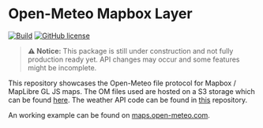 # Open-Meteo Mapbox Layer

[![Build](https://github.com/open-meteo/maps/actions/workflows/build.yml/badge.svg)](https://github.com/open-meteo/maps/actions/workflows/build.yml) [![GitHub license](https://img.shields.io/github/license/open-meteo/mapbox-layer)](https://github.com/open-meteo/mapbox-layer/blob/main/LICENSE)

> **⚠️ Notice:** This package is still under construction and not fully production ready yet. API changes may occur and some features might be incomplete.

This repository showcases the Open-Meteo file protocol for Mapbox / MapLibre GL JS maps. The OM files used are hosted on a S3 storage which can be found [here](https://openmeteo.s3.amazonaws.com/). The weather API code can be found in [this](https://github.com/open-meteo/open-meteo) repository.

An working example can be found on [maps.open-meteo.com](https://maps.open-meteo.com/).
